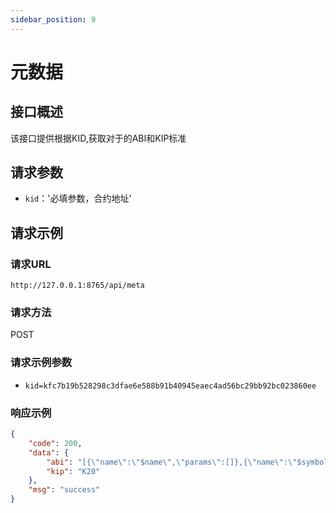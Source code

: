 ```yaml
---
sidebar_position: 9
---
```


# 元数据

## 接口概述

该接口提供根据KID,获取对于的ABI和KIP标准

## 请求参数

* `kid`：'必填参数，合约地址'

## 请求示例

### 请求URL

`http://127.0.0.1:8765/api/meta`

### 请求方法

POST

### 请求示例参数

* `kid=kfc7b19b528298c3dfae6e588b91b40945eaec4ad56bc29bb92bc023860ee`


### 响应示例

```json
{
	"code": 200,
	"data": {
		"abi": "[{\"name\":\"$name\",\"params\":[]},{\"name\":\"$symbol\",\"params\":[]},{\"name\":\"$totalSupply\",\"params\":[]},{\"name\":\"$balanceOf\",\"params\":[\"account\"]},{\"name\":\"$getOwner\",\"params\":[]},{\"name\":\"approve\",\"params\":[\"sender\",\"amount\"]},{\"name\":\"increaseAllowance\",\"params\":[\"spender\",\"addedValue\"]},{\"name\":\"decreaseAllowance\",\"params\":[\"spender\",\"subtractedValue\"]},{\"name\":\"$allowance\",\"params\":[\"owner\",\"sender\"]},{\"name\":\"transfer\",\"params\":[\"recipient\",\"amount\"]},{\"name\":\"transferFrom\",\"params\":[\"sender\",\"recipient\",\"amount\"]},{\"name\":\"mint\",\"params\":[\"account\",\"amount\"]},{\"name\":\"burn\",\"params\":[\"amount\"]},{\"name\":\"renounceOwnership\",\"params\":[]},{\"name\":\"transferOwnership\",\"params\":[\"newOwner\"]}]",
		"kip": "K20"
	},
	"msg": "success"
}
```